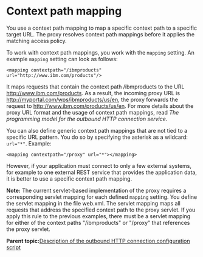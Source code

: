 # Context path mapping

You use a context path mapping to map a specific context path to a specific target URL. The proxy resolves context path mappings before it applies the matching access policy.

To work with context path mappings, you work with the `mapping` setting. An example `mapping` setting can look as follows:

```
<mapping contextpath="/ibmproducts" url="http://www.ibm.com/products"/>
```

It maps requests that contain the context path /ibmproducts to the URL http://www.ibm.com/products. As a result, the incoming proxy URL is http://myportal.com/wps/ibmproducts/us/en, the proxy forwards the request to http://www.ibm.com/products/us/en. For more details about the proxy URL format and the usage of context path mappings, read *The programming model for the outbound HTTP connection service*.

You can also define generic context path mappings that are not tied to a specific URL pattern. You do so by specifying the asterisk as a wildcard: `url="*"`. Example:

```
<mapping contextpath="/proxy" url="*"></mapping>
```

However, if your application must connect to only a few external systems, for example to one external REST service that provides the application data, it is better to use a specific context path mapping.

**Note:** The current servlet-based implementation of the proxy requires a corresponding servlet mapping for each defined `mapping` setting. You define the servlet mapping in the file web.xml. The servlet mapping maps all requests that address the specified context path to the proxy servlet. If you apply this rule to the previous examples, there must be a servlet mapping for either of the context paths "/ibmproducts" or "/proxy" that references the proxy servlet.

**Parent topic:**[Description of the outbound HTTP connection configuration script](../dev-portlet/outbhttp_cfg_descript.md)


